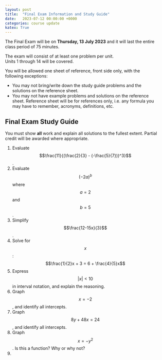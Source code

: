 ```yaml
---
layout: post
title:  "Final Exam Information and Study Guide"
date:   2023-07-12 00:00:00 +0000
categories: course update
katex: True
---
```


The Final Exam will be on **Thursday, 13 July 2023** and it will last the entire class period of 75 minutes.  

The exam will consist of at least one problem per unit.  
Units 1 through 14 will be covered.  

You will be allowed one sheet of reference, front side only, with the following exceptions:
  * You may not bring/write down the study guide problems and the solutions on the reference sheet.  
  * You may not have example problems and solutions on the reference sheet. Reference sheet will be for references only, i.e. any formula you may have to remember, acronyms, definitions, etc.  

## Final Exam Study Guide

You must show **all** work and explain all solutions to the fullest extent. Partial credit will be awarded where appropriate.  

1. Evaluate $$\frac{11}{(\frac{2}{3} - (-\frac{5}{7}))^3}$$.
2. Evaluate $$(-2a)^b$$ where $$a = 2$$ and $$b = 5$$.
3. Simplify $$\frac{12-15x}{3}$$.
4. Solve for $$x$$: $$\frac{1}{2}x + 3 = 6 + \frac{4}{5}x$$
5. Express $$|x| < 10$$ in interval notation, and explain the reasoning.
6. Graph $$x = -2$$, and identify all intercepts.
7. Graph $$8y + 48x = 24$$, and identify all intercepts.
8. Graph $$x = -y^2$$. Is this a function? Why or why not?
9. 